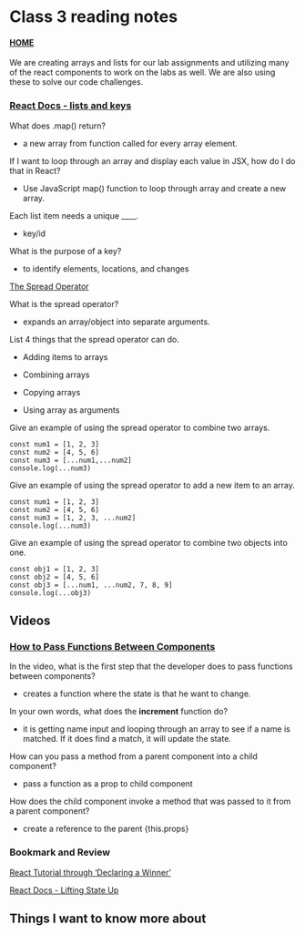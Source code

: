 # Class 3 reading notes

#### [HOME](https://cesarderio.github.io/reading-notes/)

We are creating arrays and lists for our lab assignments and utilizing many of the react components to work on the labs as well. We are also using these to solve our code challenges.

### [React Docs - lists and keys](https://reactjs.org/docs/lists-and-keys.html)

What does .map() return?

* a new array from function called for every array element.

If I want to loop through an array and display each value in JSX, how do I do that in React?

* Use JavaScript map() function to loop through array and create a new array.

Each list item needs a unique ____.

* key/id

What is the purpose of a key?

* to identify elements, locations, and changes

[The Spread Operator](https://medium.com/coding-at-dawn/how-to-use-the-spread-operator-in-javascript-b9e4a8b06fab)

What is the spread operator?

* expands an array/object into separate arguments.

List 4 things that the spread operator can do.

* Adding items to arrays

* Combining arrays

* Copying arrays

* Using array as arguments

Give an example of using the spread operator to combine two arrays.

    const num1 = [1, 2, 3]
    const num2 = [4, 5, 6]
    const num3 = [...num1,...num2]
    console.log(...num3)

Give an example of using the spread operator to add a new item to an array.

    const num1 = [1, 2, 3]
    const num2 = [4, 5, 6]
    const num3 = [1, 2, 3, ...num2]
    console.log(...num3)

Give an example of using the spread operator to combine two objects into one.

    const obj1 = [1, 2, 3]
    const obj2 = [4, 5, 6]
    const obj3 = [...num1, ...num2, 7, 8, 9]
    console.log(...obj3)

## Videos

### [How to Pass Functions Between Components](https://www.youtube.com/watch?v=c05OL7XbwXU&ab_channel=SteveGriffith-Prof3ssorSt3v3)

In the video, what is the first step that the developer does to pass functions between components?

* creates a function where the state is that he want to change.

In your own words, what does the **increment** function do?

* it is getting name input and looping through an array to see if a name is matched. If it does find a match, it will update the state.

How can you pass a method from a parent component into a child component?

* pass a function as a prop to child component

How does the child component invoke a method that was passed to it from a parent component?

* create a reference to the parent {this.props}

### Bookmark and Review

[React Tutorial through ‘Declaring a Winner’](https://reactjs.org/tutorial/tutorial.html)

[React Docs - Lifting State Up](https://reactjs.org/docs/lifting-state-up.html)

## Things I want to know more about
